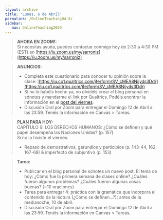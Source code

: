 ```yaml
---
layout: archive
title: "Lunes, 6 de Abril"
permalink: /OnlineTeaching04-6/
sidebar:
   nav: OnlineTeaching2020
---
```


> **AHORA EN ZOOM!:**   
> Si necesitas ayuda, puedes contactar conmigo hoy de 2:30 a 4:30 PM (EST) en [https://iu.zoom.us/my/sarroniz](https://iu.zoom.us/my/sarroniz)

> **ANUNCIOS:**    
> - Completa este cuestionario para conocer tu opinión sobre la clase: [https://iu.co1.qualtrics.com/jfe/form/SV_cMEA8Nijyds3Ddr](https://iu.co1.qualtrics.com/jfe/form/SV_cMEA8Nijyds3Ddr)      
> - Si no lo habéis hecho ya, no olvidéis crear el blog personal en sdnotes y mandarme el link por Qualtrics. Podéis enontrar la información en el [post del viernes](https://sarroniz.github.io/S-280/OnlineTeaching04-3/).    
> - Discusión Oral por Zoom para entregar el Domingo 12 de Abril a las 23:59. Tenéis la información en Canvas > Tareas.

> **PLAN PARA HOY:**      
> CAPÍTULO 6: LOS DERECHOS HUMANOS:
	¿Cómo se definen y qué papel desempeña las Naciones Unidas? (p. 157)     
>	Si no lo hiciste el viernes:     
>  - Repaso de demostrativos, gerundios y participios (p. 143-44, 162, 167-68) & imperfecto 	de subjuntivo (p. 153)


> **Tarea:**
> - Publicar en el blog personal de sdnotes un nuevo post. El tema de hoy: ¿Cómo fue la primera semana de clases online? ¿Cuáles fueron algunos problemas? ¿Cuáles fueron algunas cosas buenas? (~10 oraciones)     
> - Tarea para entregar 4: práctica con la gramática que incorpora el contenido de la lectura (¿Cómo se definen…?); antes de la medianoche, 10 de abril.      
> - Discusión Oral por Zoom para entregar el Domingo 12 de Abril a las 23:59. Tenéis la información en Canvas > Tareas.    
